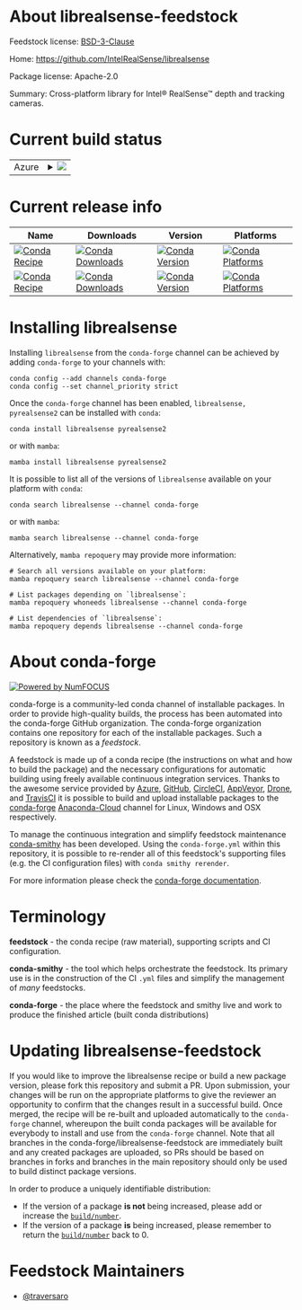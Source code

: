 About librealsense-feedstock
============================

Feedstock license: [BSD-3-Clause](https://github.com/conda-forge/librealsense-feedstock/blob/main/LICENSE.txt)

Home: https://github.com/IntelRealSense/librealsense

Package license: Apache-2.0

Summary: Cross-platform library for Intel® RealSense™ depth and tracking cameras.

Current build status
====================


<table>
    
  <tr>
    <td>Azure</td>
    <td>
      <details>
        <summary>
          <a href="https://dev.azure.com/conda-forge/feedstock-builds/_build/latest?definitionId=11816&branchName=main">
            <img src="https://dev.azure.com/conda-forge/feedstock-builds/_apis/build/status/librealsense-feedstock?branchName=main">
          </a>
        </summary>
        <table>
          <thead><tr><th>Variant</th><th>Status</th></tr></thead>
          <tbody><tr>
              <td>linux_64_c_compiler_version10cdt_namecos7cuda_compiler_version11.2cxx_compiler_version10python3.10.____cpython</td>
              <td>
                <a href="https://dev.azure.com/conda-forge/feedstock-builds/_build/latest?definitionId=11816&branchName=main">
                  <img src="https://dev.azure.com/conda-forge/feedstock-builds/_apis/build/status/librealsense-feedstock?branchName=main&jobName=linux&configuration=linux%20linux_64_c_compiler_version10cdt_namecos7cuda_compiler_version11.2cxx_compiler_version10python3.10.____cpython" alt="variant">
                </a>
              </td>
            </tr><tr>
              <td>linux_64_c_compiler_version10cdt_namecos7cuda_compiler_version11.2cxx_compiler_version10python3.11.____cpython</td>
              <td>
                <a href="https://dev.azure.com/conda-forge/feedstock-builds/_build/latest?definitionId=11816&branchName=main">
                  <img src="https://dev.azure.com/conda-forge/feedstock-builds/_apis/build/status/librealsense-feedstock?branchName=main&jobName=linux&configuration=linux%20linux_64_c_compiler_version10cdt_namecos7cuda_compiler_version11.2cxx_compiler_version10python3.11.____cpython" alt="variant">
                </a>
              </td>
            </tr><tr>
              <td>linux_64_c_compiler_version10cdt_namecos7cuda_compiler_version11.2cxx_compiler_version10python3.8.____cpython</td>
              <td>
                <a href="https://dev.azure.com/conda-forge/feedstock-builds/_build/latest?definitionId=11816&branchName=main">
                  <img src="https://dev.azure.com/conda-forge/feedstock-builds/_apis/build/status/librealsense-feedstock?branchName=main&jobName=linux&configuration=linux%20linux_64_c_compiler_version10cdt_namecos7cuda_compiler_version11.2cxx_compiler_version10python3.8.____cpython" alt="variant">
                </a>
              </td>
            </tr><tr>
              <td>linux_64_c_compiler_version10cdt_namecos7cuda_compiler_version11.2cxx_compiler_version10python3.9.____73_pypy</td>
              <td>
                <a href="https://dev.azure.com/conda-forge/feedstock-builds/_build/latest?definitionId=11816&branchName=main">
                  <img src="https://dev.azure.com/conda-forge/feedstock-builds/_apis/build/status/librealsense-feedstock?branchName=main&jobName=linux&configuration=linux%20linux_64_c_compiler_version10cdt_namecos7cuda_compiler_version11.2cxx_compiler_version10python3.9.____73_pypy" alt="variant">
                </a>
              </td>
            </tr><tr>
              <td>linux_64_c_compiler_version10cdt_namecos7cuda_compiler_version11.2cxx_compiler_version10python3.9.____cpython</td>
              <td>
                <a href="https://dev.azure.com/conda-forge/feedstock-builds/_build/latest?definitionId=11816&branchName=main">
                  <img src="https://dev.azure.com/conda-forge/feedstock-builds/_apis/build/status/librealsense-feedstock?branchName=main&jobName=linux&configuration=linux%20linux_64_c_compiler_version10cdt_namecos7cuda_compiler_version11.2cxx_compiler_version10python3.9.____cpython" alt="variant">
                </a>
              </td>
            </tr><tr>
              <td>linux_64_c_compiler_version11cdt_namecos7cuda_compiler_version11.8cxx_compiler_version11python3.10.____cpython</td>
              <td>
                <a href="https://dev.azure.com/conda-forge/feedstock-builds/_build/latest?definitionId=11816&branchName=main">
                  <img src="https://dev.azure.com/conda-forge/feedstock-builds/_apis/build/status/librealsense-feedstock?branchName=main&jobName=linux&configuration=linux%20linux_64_c_compiler_version11cdt_namecos7cuda_compiler_version11.8cxx_compiler_version11python3.10.____cpython" alt="variant">
                </a>
              </td>
            </tr><tr>
              <td>linux_64_c_compiler_version11cdt_namecos7cuda_compiler_version11.8cxx_compiler_version11python3.11.____cpython</td>
              <td>
                <a href="https://dev.azure.com/conda-forge/feedstock-builds/_build/latest?definitionId=11816&branchName=main">
                  <img src="https://dev.azure.com/conda-forge/feedstock-builds/_apis/build/status/librealsense-feedstock?branchName=main&jobName=linux&configuration=linux%20linux_64_c_compiler_version11cdt_namecos7cuda_compiler_version11.8cxx_compiler_version11python3.11.____cpython" alt="variant">
                </a>
              </td>
            </tr><tr>
              <td>linux_64_c_compiler_version11cdt_namecos7cuda_compiler_version11.8cxx_compiler_version11python3.8.____cpython</td>
              <td>
                <a href="https://dev.azure.com/conda-forge/feedstock-builds/_build/latest?definitionId=11816&branchName=main">
                  <img src="https://dev.azure.com/conda-forge/feedstock-builds/_apis/build/status/librealsense-feedstock?branchName=main&jobName=linux&configuration=linux%20linux_64_c_compiler_version11cdt_namecos7cuda_compiler_version11.8cxx_compiler_version11python3.8.____cpython" alt="variant">
                </a>
              </td>
            </tr><tr>
              <td>linux_64_c_compiler_version11cdt_namecos7cuda_compiler_version11.8cxx_compiler_version11python3.9.____73_pypy</td>
              <td>
                <a href="https://dev.azure.com/conda-forge/feedstock-builds/_build/latest?definitionId=11816&branchName=main">
                  <img src="https://dev.azure.com/conda-forge/feedstock-builds/_apis/build/status/librealsense-feedstock?branchName=main&jobName=linux&configuration=linux%20linux_64_c_compiler_version11cdt_namecos7cuda_compiler_version11.8cxx_compiler_version11python3.9.____73_pypy" alt="variant">
                </a>
              </td>
            </tr><tr>
              <td>linux_64_c_compiler_version11cdt_namecos7cuda_compiler_version11.8cxx_compiler_version11python3.9.____cpython</td>
              <td>
                <a href="https://dev.azure.com/conda-forge/feedstock-builds/_build/latest?definitionId=11816&branchName=main">
                  <img src="https://dev.azure.com/conda-forge/feedstock-builds/_apis/build/status/librealsense-feedstock?branchName=main&jobName=linux&configuration=linux%20linux_64_c_compiler_version11cdt_namecos7cuda_compiler_version11.8cxx_compiler_version11python3.9.____cpython" alt="variant">
                </a>
              </td>
            </tr><tr>
              <td>linux_64_c_compiler_version12cdt_namecos6cuda_compiler_versionNonecxx_compiler_version12python3.10.____cpython</td>
              <td>
                <a href="https://dev.azure.com/conda-forge/feedstock-builds/_build/latest?definitionId=11816&branchName=main">
                  <img src="https://dev.azure.com/conda-forge/feedstock-builds/_apis/build/status/librealsense-feedstock?branchName=main&jobName=linux&configuration=linux%20linux_64_c_compiler_version12cdt_namecos6cuda_compiler_versionNonecxx_compiler_version12python3.10.____cpython" alt="variant">
                </a>
              </td>
            </tr><tr>
              <td>linux_64_c_compiler_version12cdt_namecos6cuda_compiler_versionNonecxx_compiler_version12python3.11.____cpython</td>
              <td>
                <a href="https://dev.azure.com/conda-forge/feedstock-builds/_build/latest?definitionId=11816&branchName=main">
                  <img src="https://dev.azure.com/conda-forge/feedstock-builds/_apis/build/status/librealsense-feedstock?branchName=main&jobName=linux&configuration=linux%20linux_64_c_compiler_version12cdt_namecos6cuda_compiler_versionNonecxx_compiler_version12python3.11.____cpython" alt="variant">
                </a>
              </td>
            </tr><tr>
              <td>linux_64_c_compiler_version12cdt_namecos6cuda_compiler_versionNonecxx_compiler_version12python3.8.____cpython</td>
              <td>
                <a href="https://dev.azure.com/conda-forge/feedstock-builds/_build/latest?definitionId=11816&branchName=main">
                  <img src="https://dev.azure.com/conda-forge/feedstock-builds/_apis/build/status/librealsense-feedstock?branchName=main&jobName=linux&configuration=linux%20linux_64_c_compiler_version12cdt_namecos6cuda_compiler_versionNonecxx_compiler_version12python3.8.____cpython" alt="variant">
                </a>
              </td>
            </tr><tr>
              <td>linux_64_c_compiler_version12cdt_namecos6cuda_compiler_versionNonecxx_compiler_version12python3.9.____73_pypy</td>
              <td>
                <a href="https://dev.azure.com/conda-forge/feedstock-builds/_build/latest?definitionId=11816&branchName=main">
                  <img src="https://dev.azure.com/conda-forge/feedstock-builds/_apis/build/status/librealsense-feedstock?branchName=main&jobName=linux&configuration=linux%20linux_64_c_compiler_version12cdt_namecos6cuda_compiler_versionNonecxx_compiler_version12python3.9.____73_pypy" alt="variant">
                </a>
              </td>
            </tr><tr>
              <td>linux_64_c_compiler_version12cdt_namecos6cuda_compiler_versionNonecxx_compiler_version12python3.9.____cpython</td>
              <td>
                <a href="https://dev.azure.com/conda-forge/feedstock-builds/_build/latest?definitionId=11816&branchName=main">
                  <img src="https://dev.azure.com/conda-forge/feedstock-builds/_apis/build/status/librealsense-feedstock?branchName=main&jobName=linux&configuration=linux%20linux_64_c_compiler_version12cdt_namecos6cuda_compiler_versionNonecxx_compiler_version12python3.9.____cpython" alt="variant">
                </a>
              </td>
            </tr><tr>
              <td>linux_64_c_compiler_version12cdt_namecos7cuda_compiler_version12.0cxx_compiler_version12python3.10.____cpython</td>
              <td>
                <a href="https://dev.azure.com/conda-forge/feedstock-builds/_build/latest?definitionId=11816&branchName=main">
                  <img src="https://dev.azure.com/conda-forge/feedstock-builds/_apis/build/status/librealsense-feedstock?branchName=main&jobName=linux&configuration=linux%20linux_64_c_compiler_version12cdt_namecos7cuda_compiler_version12.0cxx_compiler_version12python3.10.____cpython" alt="variant">
                </a>
              </td>
            </tr><tr>
              <td>linux_64_c_compiler_version12cdt_namecos7cuda_compiler_version12.0cxx_compiler_version12python3.11.____cpython</td>
              <td>
                <a href="https://dev.azure.com/conda-forge/feedstock-builds/_build/latest?definitionId=11816&branchName=main">
                  <img src="https://dev.azure.com/conda-forge/feedstock-builds/_apis/build/status/librealsense-feedstock?branchName=main&jobName=linux&configuration=linux%20linux_64_c_compiler_version12cdt_namecos7cuda_compiler_version12.0cxx_compiler_version12python3.11.____cpython" alt="variant">
                </a>
              </td>
            </tr><tr>
              <td>linux_64_c_compiler_version12cdt_namecos7cuda_compiler_version12.0cxx_compiler_version12python3.8.____cpython</td>
              <td>
                <a href="https://dev.azure.com/conda-forge/feedstock-builds/_build/latest?definitionId=11816&branchName=main">
                  <img src="https://dev.azure.com/conda-forge/feedstock-builds/_apis/build/status/librealsense-feedstock?branchName=main&jobName=linux&configuration=linux%20linux_64_c_compiler_version12cdt_namecos7cuda_compiler_version12.0cxx_compiler_version12python3.8.____cpython" alt="variant">
                </a>
              </td>
            </tr><tr>
              <td>linux_64_c_compiler_version12cdt_namecos7cuda_compiler_version12.0cxx_compiler_version12python3.9.____73_pypy</td>
              <td>
                <a href="https://dev.azure.com/conda-forge/feedstock-builds/_build/latest?definitionId=11816&branchName=main">
                  <img src="https://dev.azure.com/conda-forge/feedstock-builds/_apis/build/status/librealsense-feedstock?branchName=main&jobName=linux&configuration=linux%20linux_64_c_compiler_version12cdt_namecos7cuda_compiler_version12.0cxx_compiler_version12python3.9.____73_pypy" alt="variant">
                </a>
              </td>
            </tr><tr>
              <td>linux_64_c_compiler_version12cdt_namecos7cuda_compiler_version12.0cxx_compiler_version12python3.9.____cpython</td>
              <td>
                <a href="https://dev.azure.com/conda-forge/feedstock-builds/_build/latest?definitionId=11816&branchName=main">
                  <img src="https://dev.azure.com/conda-forge/feedstock-builds/_apis/build/status/librealsense-feedstock?branchName=main&jobName=linux&configuration=linux%20linux_64_c_compiler_version12cdt_namecos7cuda_compiler_version12.0cxx_compiler_version12python3.9.____cpython" alt="variant">
                </a>
              </td>
            </tr><tr>
              <td>linux_aarch64_c_compiler_version10cuda_compiler_version11.2cxx_compiler_version10python3.10.____cpython</td>
              <td>
                <a href="https://dev.azure.com/conda-forge/feedstock-builds/_build/latest?definitionId=11816&branchName=main">
                  <img src="https://dev.azure.com/conda-forge/feedstock-builds/_apis/build/status/librealsense-feedstock?branchName=main&jobName=linux&configuration=linux%20linux_aarch64_c_compiler_version10cuda_compiler_version11.2cxx_compiler_version10python3.10.____cpython" alt="variant">
                </a>
              </td>
            </tr><tr>
              <td>linux_aarch64_c_compiler_version10cuda_compiler_version11.2cxx_compiler_version10python3.11.____cpython</td>
              <td>
                <a href="https://dev.azure.com/conda-forge/feedstock-builds/_build/latest?definitionId=11816&branchName=main">
                  <img src="https://dev.azure.com/conda-forge/feedstock-builds/_apis/build/status/librealsense-feedstock?branchName=main&jobName=linux&configuration=linux%20linux_aarch64_c_compiler_version10cuda_compiler_version11.2cxx_compiler_version10python3.11.____cpython" alt="variant">
                </a>
              </td>
            </tr><tr>
              <td>linux_aarch64_c_compiler_version10cuda_compiler_version11.2cxx_compiler_version10python3.8.____cpython</td>
              <td>
                <a href="https://dev.azure.com/conda-forge/feedstock-builds/_build/latest?definitionId=11816&branchName=main">
                  <img src="https://dev.azure.com/conda-forge/feedstock-builds/_apis/build/status/librealsense-feedstock?branchName=main&jobName=linux&configuration=linux%20linux_aarch64_c_compiler_version10cuda_compiler_version11.2cxx_compiler_version10python3.8.____cpython" alt="variant">
                </a>
              </td>
            </tr><tr>
              <td>linux_aarch64_c_compiler_version10cuda_compiler_version11.2cxx_compiler_version10python3.9.____73_pypy</td>
              <td>
                <a href="https://dev.azure.com/conda-forge/feedstock-builds/_build/latest?definitionId=11816&branchName=main">
                  <img src="https://dev.azure.com/conda-forge/feedstock-builds/_apis/build/status/librealsense-feedstock?branchName=main&jobName=linux&configuration=linux%20linux_aarch64_c_compiler_version10cuda_compiler_version11.2cxx_compiler_version10python3.9.____73_pypy" alt="variant">
                </a>
              </td>
            </tr><tr>
              <td>linux_aarch64_c_compiler_version10cuda_compiler_version11.2cxx_compiler_version10python3.9.____cpython</td>
              <td>
                <a href="https://dev.azure.com/conda-forge/feedstock-builds/_build/latest?definitionId=11816&branchName=main">
                  <img src="https://dev.azure.com/conda-forge/feedstock-builds/_apis/build/status/librealsense-feedstock?branchName=main&jobName=linux&configuration=linux%20linux_aarch64_c_compiler_version10cuda_compiler_version11.2cxx_compiler_version10python3.9.____cpython" alt="variant">
                </a>
              </td>
            </tr><tr>
              <td>linux_aarch64_c_compiler_version11cuda_compiler_version11.8cxx_compiler_version11python3.10.____cpython</td>
              <td>
                <a href="https://dev.azure.com/conda-forge/feedstock-builds/_build/latest?definitionId=11816&branchName=main">
                  <img src="https://dev.azure.com/conda-forge/feedstock-builds/_apis/build/status/librealsense-feedstock?branchName=main&jobName=linux&configuration=linux%20linux_aarch64_c_compiler_version11cuda_compiler_version11.8cxx_compiler_version11python3.10.____cpython" alt="variant">
                </a>
              </td>
            </tr><tr>
              <td>linux_aarch64_c_compiler_version11cuda_compiler_version11.8cxx_compiler_version11python3.11.____cpython</td>
              <td>
                <a href="https://dev.azure.com/conda-forge/feedstock-builds/_build/latest?definitionId=11816&branchName=main">
                  <img src="https://dev.azure.com/conda-forge/feedstock-builds/_apis/build/status/librealsense-feedstock?branchName=main&jobName=linux&configuration=linux%20linux_aarch64_c_compiler_version11cuda_compiler_version11.8cxx_compiler_version11python3.11.____cpython" alt="variant">
                </a>
              </td>
            </tr><tr>
              <td>linux_aarch64_c_compiler_version11cuda_compiler_version11.8cxx_compiler_version11python3.8.____cpython</td>
              <td>
                <a href="https://dev.azure.com/conda-forge/feedstock-builds/_build/latest?definitionId=11816&branchName=main">
                  <img src="https://dev.azure.com/conda-forge/feedstock-builds/_apis/build/status/librealsense-feedstock?branchName=main&jobName=linux&configuration=linux%20linux_aarch64_c_compiler_version11cuda_compiler_version11.8cxx_compiler_version11python3.8.____cpython" alt="variant">
                </a>
              </td>
            </tr><tr>
              <td>linux_aarch64_c_compiler_version11cuda_compiler_version11.8cxx_compiler_version11python3.9.____73_pypy</td>
              <td>
                <a href="https://dev.azure.com/conda-forge/feedstock-builds/_build/latest?definitionId=11816&branchName=main">
                  <img src="https://dev.azure.com/conda-forge/feedstock-builds/_apis/build/status/librealsense-feedstock?branchName=main&jobName=linux&configuration=linux%20linux_aarch64_c_compiler_version11cuda_compiler_version11.8cxx_compiler_version11python3.9.____73_pypy" alt="variant">
                </a>
              </td>
            </tr><tr>
              <td>linux_aarch64_c_compiler_version11cuda_compiler_version11.8cxx_compiler_version11python3.9.____cpython</td>
              <td>
                <a href="https://dev.azure.com/conda-forge/feedstock-builds/_build/latest?definitionId=11816&branchName=main">
                  <img src="https://dev.azure.com/conda-forge/feedstock-builds/_apis/build/status/librealsense-feedstock?branchName=main&jobName=linux&configuration=linux%20linux_aarch64_c_compiler_version11cuda_compiler_version11.8cxx_compiler_version11python3.9.____cpython" alt="variant">
                </a>
              </td>
            </tr><tr>
              <td>linux_aarch64_c_compiler_version12cuda_compiler_versionNonecxx_compiler_version12python3.10.____cpython</td>
              <td>
                <a href="https://dev.azure.com/conda-forge/feedstock-builds/_build/latest?definitionId=11816&branchName=main">
                  <img src="https://dev.azure.com/conda-forge/feedstock-builds/_apis/build/status/librealsense-feedstock?branchName=main&jobName=linux&configuration=linux%20linux_aarch64_c_compiler_version12cuda_compiler_versionNonecxx_compiler_version12python3.10.____cpython" alt="variant">
                </a>
              </td>
            </tr><tr>
              <td>linux_aarch64_c_compiler_version12cuda_compiler_versionNonecxx_compiler_version12python3.11.____cpython</td>
              <td>
                <a href="https://dev.azure.com/conda-forge/feedstock-builds/_build/latest?definitionId=11816&branchName=main">
                  <img src="https://dev.azure.com/conda-forge/feedstock-builds/_apis/build/status/librealsense-feedstock?branchName=main&jobName=linux&configuration=linux%20linux_aarch64_c_compiler_version12cuda_compiler_versionNonecxx_compiler_version12python3.11.____cpython" alt="variant">
                </a>
              </td>
            </tr><tr>
              <td>linux_aarch64_c_compiler_version12cuda_compiler_versionNonecxx_compiler_version12python3.8.____cpython</td>
              <td>
                <a href="https://dev.azure.com/conda-forge/feedstock-builds/_build/latest?definitionId=11816&branchName=main">
                  <img src="https://dev.azure.com/conda-forge/feedstock-builds/_apis/build/status/librealsense-feedstock?branchName=main&jobName=linux&configuration=linux%20linux_aarch64_c_compiler_version12cuda_compiler_versionNonecxx_compiler_version12python3.8.____cpython" alt="variant">
                </a>
              </td>
            </tr><tr>
              <td>linux_aarch64_c_compiler_version12cuda_compiler_versionNonecxx_compiler_version12python3.9.____73_pypy</td>
              <td>
                <a href="https://dev.azure.com/conda-forge/feedstock-builds/_build/latest?definitionId=11816&branchName=main">
                  <img src="https://dev.azure.com/conda-forge/feedstock-builds/_apis/build/status/librealsense-feedstock?branchName=main&jobName=linux&configuration=linux%20linux_aarch64_c_compiler_version12cuda_compiler_versionNonecxx_compiler_version12python3.9.____73_pypy" alt="variant">
                </a>
              </td>
            </tr><tr>
              <td>linux_aarch64_c_compiler_version12cuda_compiler_versionNonecxx_compiler_version12python3.9.____cpython</td>
              <td>
                <a href="https://dev.azure.com/conda-forge/feedstock-builds/_build/latest?definitionId=11816&branchName=main">
                  <img src="https://dev.azure.com/conda-forge/feedstock-builds/_apis/build/status/librealsense-feedstock?branchName=main&jobName=linux&configuration=linux%20linux_aarch64_c_compiler_version12cuda_compiler_versionNonecxx_compiler_version12python3.9.____cpython" alt="variant">
                </a>
              </td>
            </tr><tr>
              <td>linux_ppc64le_c_compiler_version10cuda_compilernvcccuda_compiler_version11.2cxx_compiler_version10python3.10.____cpython</td>
              <td>
                <a href="https://dev.azure.com/conda-forge/feedstock-builds/_build/latest?definitionId=11816&branchName=main">
                  <img src="https://dev.azure.com/conda-forge/feedstock-builds/_apis/build/status/librealsense-feedstock?branchName=main&jobName=linux&configuration=linux%20linux_ppc64le_c_compiler_version10cuda_compilernvcccuda_compiler_version11.2cxx_compiler_version10python3.10.____cpython" alt="variant">
                </a>
              </td>
            </tr><tr>
              <td>linux_ppc64le_c_compiler_version10cuda_compilernvcccuda_compiler_version11.2cxx_compiler_version10python3.11.____cpython</td>
              <td>
                <a href="https://dev.azure.com/conda-forge/feedstock-builds/_build/latest?definitionId=11816&branchName=main">
                  <img src="https://dev.azure.com/conda-forge/feedstock-builds/_apis/build/status/librealsense-feedstock?branchName=main&jobName=linux&configuration=linux%20linux_ppc64le_c_compiler_version10cuda_compilernvcccuda_compiler_version11.2cxx_compiler_version10python3.11.____cpython" alt="variant">
                </a>
              </td>
            </tr><tr>
              <td>linux_ppc64le_c_compiler_version10cuda_compilernvcccuda_compiler_version11.2cxx_compiler_version10python3.8.____cpython</td>
              <td>
                <a href="https://dev.azure.com/conda-forge/feedstock-builds/_build/latest?definitionId=11816&branchName=main">
                  <img src="https://dev.azure.com/conda-forge/feedstock-builds/_apis/build/status/librealsense-feedstock?branchName=main&jobName=linux&configuration=linux%20linux_ppc64le_c_compiler_version10cuda_compilernvcccuda_compiler_version11.2cxx_compiler_version10python3.8.____cpython" alt="variant">
                </a>
              </td>
            </tr><tr>
              <td>linux_ppc64le_c_compiler_version10cuda_compilernvcccuda_compiler_version11.2cxx_compiler_version10python3.9.____73_pypy</td>
              <td>
                <a href="https://dev.azure.com/conda-forge/feedstock-builds/_build/latest?definitionId=11816&branchName=main">
                  <img src="https://dev.azure.com/conda-forge/feedstock-builds/_apis/build/status/librealsense-feedstock?branchName=main&jobName=linux&configuration=linux%20linux_ppc64le_c_compiler_version10cuda_compilernvcccuda_compiler_version11.2cxx_compiler_version10python3.9.____73_pypy" alt="variant">
                </a>
              </td>
            </tr><tr>
              <td>linux_ppc64le_c_compiler_version10cuda_compilernvcccuda_compiler_version11.2cxx_compiler_version10python3.9.____cpython</td>
              <td>
                <a href="https://dev.azure.com/conda-forge/feedstock-builds/_build/latest?definitionId=11816&branchName=main">
                  <img src="https://dev.azure.com/conda-forge/feedstock-builds/_apis/build/status/librealsense-feedstock?branchName=main&jobName=linux&configuration=linux%20linux_ppc64le_c_compiler_version10cuda_compilernvcccuda_compiler_version11.2cxx_compiler_version10python3.9.____cpython" alt="variant">
                </a>
              </td>
            </tr><tr>
              <td>linux_ppc64le_c_compiler_version11cuda_compilernvcccuda_compiler_version11.8cxx_compiler_version11python3.10.____cpython</td>
              <td>
                <a href="https://dev.azure.com/conda-forge/feedstock-builds/_build/latest?definitionId=11816&branchName=main">
                  <img src="https://dev.azure.com/conda-forge/feedstock-builds/_apis/build/status/librealsense-feedstock?branchName=main&jobName=linux&configuration=linux%20linux_ppc64le_c_compiler_version11cuda_compilernvcccuda_compiler_version11.8cxx_compiler_version11python3.10.____cpython" alt="variant">
                </a>
              </td>
            </tr><tr>
              <td>linux_ppc64le_c_compiler_version11cuda_compilernvcccuda_compiler_version11.8cxx_compiler_version11python3.11.____cpython</td>
              <td>
                <a href="https://dev.azure.com/conda-forge/feedstock-builds/_build/latest?definitionId=11816&branchName=main">
                  <img src="https://dev.azure.com/conda-forge/feedstock-builds/_apis/build/status/librealsense-feedstock?branchName=main&jobName=linux&configuration=linux%20linux_ppc64le_c_compiler_version11cuda_compilernvcccuda_compiler_version11.8cxx_compiler_version11python3.11.____cpython" alt="variant">
                </a>
              </td>
            </tr><tr>
              <td>linux_ppc64le_c_compiler_version11cuda_compilernvcccuda_compiler_version11.8cxx_compiler_version11python3.8.____cpython</td>
              <td>
                <a href="https://dev.azure.com/conda-forge/feedstock-builds/_build/latest?definitionId=11816&branchName=main">
                  <img src="https://dev.azure.com/conda-forge/feedstock-builds/_apis/build/status/librealsense-feedstock?branchName=main&jobName=linux&configuration=linux%20linux_ppc64le_c_compiler_version11cuda_compilernvcccuda_compiler_version11.8cxx_compiler_version11python3.8.____cpython" alt="variant">
                </a>
              </td>
            </tr><tr>
              <td>linux_ppc64le_c_compiler_version11cuda_compilernvcccuda_compiler_version11.8cxx_compiler_version11python3.9.____73_pypy</td>
              <td>
                <a href="https://dev.azure.com/conda-forge/feedstock-builds/_build/latest?definitionId=11816&branchName=main">
                  <img src="https://dev.azure.com/conda-forge/feedstock-builds/_apis/build/status/librealsense-feedstock?branchName=main&jobName=linux&configuration=linux%20linux_ppc64le_c_compiler_version11cuda_compilernvcccuda_compiler_version11.8cxx_compiler_version11python3.9.____73_pypy" alt="variant">
                </a>
              </td>
            </tr><tr>
              <td>linux_ppc64le_c_compiler_version11cuda_compilernvcccuda_compiler_version11.8cxx_compiler_version11python3.9.____cpython</td>
              <td>
                <a href="https://dev.azure.com/conda-forge/feedstock-builds/_build/latest?definitionId=11816&branchName=main">
                  <img src="https://dev.azure.com/conda-forge/feedstock-builds/_apis/build/status/librealsense-feedstock?branchName=main&jobName=linux&configuration=linux%20linux_ppc64le_c_compiler_version11cuda_compilernvcccuda_compiler_version11.8cxx_compiler_version11python3.9.____cpython" alt="variant">
                </a>
              </td>
            </tr><tr>
              <td>linux_ppc64le_c_compiler_version12cuda_compilerNonecuda_compiler_versionNonecxx_compiler_version12python3.10.____cpython</td>
              <td>
                <a href="https://dev.azure.com/conda-forge/feedstock-builds/_build/latest?definitionId=11816&branchName=main">
                  <img src="https://dev.azure.com/conda-forge/feedstock-builds/_apis/build/status/librealsense-feedstock?branchName=main&jobName=linux&configuration=linux%20linux_ppc64le_c_compiler_version12cuda_compilerNonecuda_compiler_versionNonecxx_compiler_version12python3.10.____cpython" alt="variant">
                </a>
              </td>
            </tr><tr>
              <td>linux_ppc64le_c_compiler_version12cuda_compilerNonecuda_compiler_versionNonecxx_compiler_version12python3.11.____cpython</td>
              <td>
                <a href="https://dev.azure.com/conda-forge/feedstock-builds/_build/latest?definitionId=11816&branchName=main">
                  <img src="https://dev.azure.com/conda-forge/feedstock-builds/_apis/build/status/librealsense-feedstock?branchName=main&jobName=linux&configuration=linux%20linux_ppc64le_c_compiler_version12cuda_compilerNonecuda_compiler_versionNonecxx_compiler_version12python3.11.____cpython" alt="variant">
                </a>
              </td>
            </tr><tr>
              <td>linux_ppc64le_c_compiler_version12cuda_compilerNonecuda_compiler_versionNonecxx_compiler_version12python3.8.____cpython</td>
              <td>
                <a href="https://dev.azure.com/conda-forge/feedstock-builds/_build/latest?definitionId=11816&branchName=main">
                  <img src="https://dev.azure.com/conda-forge/feedstock-builds/_apis/build/status/librealsense-feedstock?branchName=main&jobName=linux&configuration=linux%20linux_ppc64le_c_compiler_version12cuda_compilerNonecuda_compiler_versionNonecxx_compiler_version12python3.8.____cpython" alt="variant">
                </a>
              </td>
            </tr><tr>
              <td>linux_ppc64le_c_compiler_version12cuda_compilerNonecuda_compiler_versionNonecxx_compiler_version12python3.9.____73_pypy</td>
              <td>
                <a href="https://dev.azure.com/conda-forge/feedstock-builds/_build/latest?definitionId=11816&branchName=main">
                  <img src="https://dev.azure.com/conda-forge/feedstock-builds/_apis/build/status/librealsense-feedstock?branchName=main&jobName=linux&configuration=linux%20linux_ppc64le_c_compiler_version12cuda_compilerNonecuda_compiler_versionNonecxx_compiler_version12python3.9.____73_pypy" alt="variant">
                </a>
              </td>
            </tr><tr>
              <td>linux_ppc64le_c_compiler_version12cuda_compilerNonecuda_compiler_versionNonecxx_compiler_version12python3.9.____cpython</td>
              <td>
                <a href="https://dev.azure.com/conda-forge/feedstock-builds/_build/latest?definitionId=11816&branchName=main">
                  <img src="https://dev.azure.com/conda-forge/feedstock-builds/_apis/build/status/librealsense-feedstock?branchName=main&jobName=linux&configuration=linux%20linux_ppc64le_c_compiler_version12cuda_compilerNonecuda_compiler_versionNonecxx_compiler_version12python3.9.____cpython" alt="variant">
                </a>
              </td>
            </tr><tr>
              <td>osx_64_python3.10.____cpython</td>
              <td>
                <a href="https://dev.azure.com/conda-forge/feedstock-builds/_build/latest?definitionId=11816&branchName=main">
                  <img src="https://dev.azure.com/conda-forge/feedstock-builds/_apis/build/status/librealsense-feedstock?branchName=main&jobName=osx&configuration=osx%20osx_64_python3.10.____cpython" alt="variant">
                </a>
              </td>
            </tr><tr>
              <td>osx_64_python3.11.____cpython</td>
              <td>
                <a href="https://dev.azure.com/conda-forge/feedstock-builds/_build/latest?definitionId=11816&branchName=main">
                  <img src="https://dev.azure.com/conda-forge/feedstock-builds/_apis/build/status/librealsense-feedstock?branchName=main&jobName=osx&configuration=osx%20osx_64_python3.11.____cpython" alt="variant">
                </a>
              </td>
            </tr><tr>
              <td>osx_64_python3.8.____cpython</td>
              <td>
                <a href="https://dev.azure.com/conda-forge/feedstock-builds/_build/latest?definitionId=11816&branchName=main">
                  <img src="https://dev.azure.com/conda-forge/feedstock-builds/_apis/build/status/librealsense-feedstock?branchName=main&jobName=osx&configuration=osx%20osx_64_python3.8.____cpython" alt="variant">
                </a>
              </td>
            </tr><tr>
              <td>osx_64_python3.9.____73_pypy</td>
              <td>
                <a href="https://dev.azure.com/conda-forge/feedstock-builds/_build/latest?definitionId=11816&branchName=main">
                  <img src="https://dev.azure.com/conda-forge/feedstock-builds/_apis/build/status/librealsense-feedstock?branchName=main&jobName=osx&configuration=osx%20osx_64_python3.9.____73_pypy" alt="variant">
                </a>
              </td>
            </tr><tr>
              <td>osx_64_python3.9.____cpython</td>
              <td>
                <a href="https://dev.azure.com/conda-forge/feedstock-builds/_build/latest?definitionId=11816&branchName=main">
                  <img src="https://dev.azure.com/conda-forge/feedstock-builds/_apis/build/status/librealsense-feedstock?branchName=main&jobName=osx&configuration=osx%20osx_64_python3.9.____cpython" alt="variant">
                </a>
              </td>
            </tr><tr>
              <td>osx_arm64_python3.10.____cpython</td>
              <td>
                <a href="https://dev.azure.com/conda-forge/feedstock-builds/_build/latest?definitionId=11816&branchName=main">
                  <img src="https://dev.azure.com/conda-forge/feedstock-builds/_apis/build/status/librealsense-feedstock?branchName=main&jobName=osx&configuration=osx%20osx_arm64_python3.10.____cpython" alt="variant">
                </a>
              </td>
            </tr><tr>
              <td>osx_arm64_python3.11.____cpython</td>
              <td>
                <a href="https://dev.azure.com/conda-forge/feedstock-builds/_build/latest?definitionId=11816&branchName=main">
                  <img src="https://dev.azure.com/conda-forge/feedstock-builds/_apis/build/status/librealsense-feedstock?branchName=main&jobName=osx&configuration=osx%20osx_arm64_python3.11.____cpython" alt="variant">
                </a>
              </td>
            </tr><tr>
              <td>osx_arm64_python3.8.____cpython</td>
              <td>
                <a href="https://dev.azure.com/conda-forge/feedstock-builds/_build/latest?definitionId=11816&branchName=main">
                  <img src="https://dev.azure.com/conda-forge/feedstock-builds/_apis/build/status/librealsense-feedstock?branchName=main&jobName=osx&configuration=osx%20osx_arm64_python3.8.____cpython" alt="variant">
                </a>
              </td>
            </tr><tr>
              <td>osx_arm64_python3.9.____cpython</td>
              <td>
                <a href="https://dev.azure.com/conda-forge/feedstock-builds/_build/latest?definitionId=11816&branchName=main">
                  <img src="https://dev.azure.com/conda-forge/feedstock-builds/_apis/build/status/librealsense-feedstock?branchName=main&jobName=osx&configuration=osx%20osx_arm64_python3.9.____cpython" alt="variant">
                </a>
              </td>
            </tr>
          </tbody>
        </table>
      </details>
    </td>
  </tr>
</table>

Current release info
====================

| Name | Downloads | Version | Platforms |
| --- | --- | --- | --- |
| [![Conda Recipe](https://img.shields.io/badge/recipe-librealsense-green.svg)](https://anaconda.org/conda-forge/librealsense) | [![Conda Downloads](https://img.shields.io/conda/dn/conda-forge/librealsense.svg)](https://anaconda.org/conda-forge/librealsense) | [![Conda Version](https://img.shields.io/conda/vn/conda-forge/librealsense.svg)](https://anaconda.org/conda-forge/librealsense) | [![Conda Platforms](https://img.shields.io/conda/pn/conda-forge/librealsense.svg)](https://anaconda.org/conda-forge/librealsense) |
| [![Conda Recipe](https://img.shields.io/badge/recipe-pyrealsense2-green.svg)](https://anaconda.org/conda-forge/pyrealsense2) | [![Conda Downloads](https://img.shields.io/conda/dn/conda-forge/pyrealsense2.svg)](https://anaconda.org/conda-forge/pyrealsense2) | [![Conda Version](https://img.shields.io/conda/vn/conda-forge/pyrealsense2.svg)](https://anaconda.org/conda-forge/pyrealsense2) | [![Conda Platforms](https://img.shields.io/conda/pn/conda-forge/pyrealsense2.svg)](https://anaconda.org/conda-forge/pyrealsense2) |

Installing librealsense
=======================

Installing `librealsense` from the `conda-forge` channel can be achieved by adding `conda-forge` to your channels with:

```
conda config --add channels conda-forge
conda config --set channel_priority strict
```

Once the `conda-forge` channel has been enabled, `librealsense, pyrealsense2` can be installed with `conda`:

```
conda install librealsense pyrealsense2
```

or with `mamba`:

```
mamba install librealsense pyrealsense2
```

It is possible to list all of the versions of `librealsense` available on your platform with `conda`:

```
conda search librealsense --channel conda-forge
```

or with `mamba`:

```
mamba search librealsense --channel conda-forge
```

Alternatively, `mamba repoquery` may provide more information:

```
# Search all versions available on your platform:
mamba repoquery search librealsense --channel conda-forge

# List packages depending on `librealsense`:
mamba repoquery whoneeds librealsense --channel conda-forge

# List dependencies of `librealsense`:
mamba repoquery depends librealsense --channel conda-forge
```


About conda-forge
=================

[![Powered by
NumFOCUS](https://img.shields.io/badge/powered%20by-NumFOCUS-orange.svg?style=flat&colorA=E1523D&colorB=007D8A)](https://numfocus.org)

conda-forge is a community-led conda channel of installable packages.
In order to provide high-quality builds, the process has been automated into the
conda-forge GitHub organization. The conda-forge organization contains one repository
for each of the installable packages. Such a repository is known as a *feedstock*.

A feedstock is made up of a conda recipe (the instructions on what and how to build
the package) and the necessary configurations for automatic building using freely
available continuous integration services. Thanks to the awesome service provided by
[Azure](https://azure.microsoft.com/en-us/services/devops/), [GitHub](https://github.com/),
[CircleCI](https://circleci.com/), [AppVeyor](https://www.appveyor.com/),
[Drone](https://cloud.drone.io/welcome), and [TravisCI](https://travis-ci.com/)
it is possible to build and upload installable packages to the
[conda-forge](https://anaconda.org/conda-forge) [Anaconda-Cloud](https://anaconda.org/)
channel for Linux, Windows and OSX respectively.

To manage the continuous integration and simplify feedstock maintenance
[conda-smithy](https://github.com/conda-forge/conda-smithy) has been developed.
Using the ``conda-forge.yml`` within this repository, it is possible to re-render all of
this feedstock's supporting files (e.g. the CI configuration files) with ``conda smithy rerender``.

For more information please check the [conda-forge documentation](https://conda-forge.org/docs/).

Terminology
===========

**feedstock** - the conda recipe (raw material), supporting scripts and CI configuration.

**conda-smithy** - the tool which helps orchestrate the feedstock.
                   Its primary use is in the construction of the CI ``.yml`` files
                   and simplify the management of *many* feedstocks.

**conda-forge** - the place where the feedstock and smithy live and work to
                  produce the finished article (built conda distributions)


Updating librealsense-feedstock
===============================

If you would like to improve the librealsense recipe or build a new
package version, please fork this repository and submit a PR. Upon submission,
your changes will be run on the appropriate platforms to give the reviewer an
opportunity to confirm that the changes result in a successful build. Once
merged, the recipe will be re-built and uploaded automatically to the
`conda-forge` channel, whereupon the built conda packages will be available for
everybody to install and use from the `conda-forge` channel.
Note that all branches in the conda-forge/librealsense-feedstock are
immediately built and any created packages are uploaded, so PRs should be based
on branches in forks and branches in the main repository should only be used to
build distinct package versions.

In order to produce a uniquely identifiable distribution:
 * If the version of a package **is not** being increased, please add or increase
   the [``build/number``](https://docs.conda.io/projects/conda-build/en/latest/resources/define-metadata.html#build-number-and-string).
 * If the version of a package **is** being increased, please remember to return
   the [``build/number``](https://docs.conda.io/projects/conda-build/en/latest/resources/define-metadata.html#build-number-and-string)
   back to 0.

Feedstock Maintainers
=====================

* [@traversaro](https://github.com/traversaro/)

